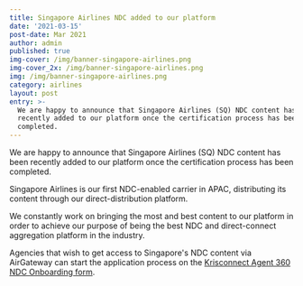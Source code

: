 ```yaml
---
title: Singapore Airlines NDC added to our platform
date: '2021-03-15'
post-date: Mar 2021
author: admin
published: true
img-cover: /img/banner-singapore-airlines.png
img-cover_2x: /img/banner-singapore-airlines.png
img: /img/banner-singapore-airlines.png
category: airlines
layout: post
entry: >-
  We are happy to announce that Singapore Airlines (SQ) NDC content has been
  recently added to our platform once the certification process has been
  completed.
---
```

We are happy to announce that Singapore Airlines (SQ) NDC content has been recently added to our platform once the certification process has been completed.

Singapore Airlines is our first NDC-enabled carrier in APAC, distributing its content through our direct-distribution platform.

We constantly work on bringing the most and best content to our platform in order to achieve our purpose of being the best NDC and direct-connect aggregation platform in the industry.

Agencies that wish to get access to Singapore's NDC content via AirGateway can start the application process on the [Krisconnect Agent 360 NDC Onboarding form](https://agent360.singaporeair.com/en_UK/us/accountRegistration).


